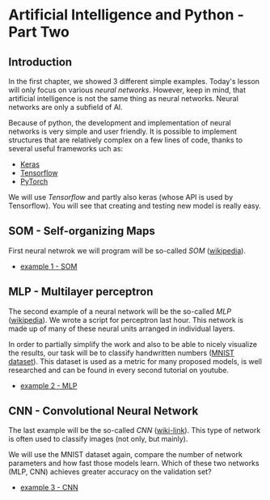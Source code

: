 # Artificial Intelligence and Python - Part Two

## Introduction

In the first chapter, we showed 3 different simple examples. Today's lesson will only focus on various *neural networks*. However, keep in mind, that artificial intelligence is not the same thing as neural networks. Neural networks are only a subfield of AI.


Because of python, the development and implementation of neural networks is very simple and user friendly. It is possible to implement structures that are relatively complex on a few lines of code, thanks to several useful frameworks uch as:
- [Keras](https://keras.io/)
- [Tensorflow](https://www.tensorflow.org/)
- [PyTorch](https://pytorch.org/)


We will use *Tensorflow* and partly also keras (whose API is used by Tensorflow). You will see that creating and testing new model is really easy.

## SOM - Self-organizing Maps

First neural netwrok we will program will be so-called *SOM* ([wikipedia](https://en.wikipedia.org/wiki/Self-organizing_map)).

- [example 1 - SOM](SOM.ipynb)

## MLP - Multilayer perceptron

The second example of a neural network will be the so-called *MLP* ([wikipedia](https://en.wikipedia.org/wiki/Multilayer_perceptron)). We wrote a script for perceptron last hour. This network is made up of many of these neural units arranged in individual layers.

In order to partially simplify the work and also to be able to nicely visualize the results, our task will be to classify handwritten numbers ([MNIST dataset](https://en.wikipedia.org/wiki/MNIST_database)). This dataset is used as a metric for many proposed models, is well researched and can be found in every second tutorial on youtube.

- [example 2 - MLP](mnist_MLP.ipynb)

## CNN - Convolutional Neural Network

The last example will be the so-called *CNN* ([wiki-link](https://en.wikipedia.org/wiki/Convolutional_neural_network)). This type of network is often used to classify images (not only, but mainly).

We will use the MNIST dataset again, compare the number of network parameters and how fast those models learn. Which of these two networks (MLP, CNN) achieves greater accuracy on the validation set?

- [example 3 - CNN](mnist_CNN.ipynb)
